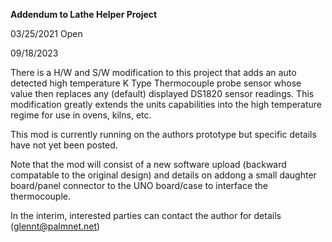 **Addendum to Lathe Helper Project**



03/25/2021 Open

09/18/2023

There is a H/W and S/W modification to this project that adds an auto detected high temperature
K Type Thermocouple probe sensor whose value then replaces any (default) displayed DS1820 sensor readings.
This modification greatly extends the units capabilities into the high temperature regime for use
in ovens, kilns, etc.

This mod is currently running on the authors prototype but specific details have not yet been posted.

Note that the mod will consist of a new software upload (backward compatable to the original design)
and details on addong a small daughter board/panel connector to the UNO board/case to interface the thermocouple.

In the interim, interested parties can contact the author for details (glennt@palmnet.net)
